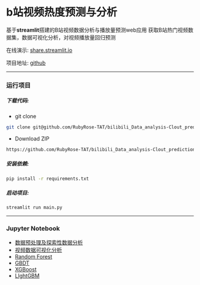 # b站视频热度预测与分析

基于**streamlit**搭建的B站视频数据分析与播放量预测web应用
获取B站热门视频数据集，数据可视化分析，对视频播放量回归预测

在线演示: [share.streamlit.io](https://share.streamlit.io/rubyrose-tat/bilibili_data_analysis-clout_prediction/main/main.py)

项目地址: [github](https://github.com/RubyRose-TAT/bilibili_Data_analysis-Clout_prediction)

---

### 运行项目

##### 下载代码:

* git clone

```bash
git clone git@github.com/RubyRose-TAT/bilibili_Data_analysis-Clout_prediction.git
```

* Download ZIP

```bash
https://github.com/RubyRose-TAT/bilibili_Data_analysis-Clout_prediction/archive/refs/heads/main.zip
```

##### 安装依赖:

```bash
pip install -r requirements.txt
```

##### 启动项目:

```bash
streamlit run main.py
```

---

### Jupyter Notebook

- [数据预处理及探索性数据分析](https://github.com/RubyRose-TAT/bilibili_Data_analysis-Clout_prediction/blob/main/bilibili/0.bilibili_%E6%95%B0%E6%8D%AE%E9%A2%84%E5%A4%84%E7%90%86%E5%8F%8A%E6%8E%A2%E7%B4%A2%E6%80%A7%E6%95%B0%E6%8D%AE%E5%88%86%E6%9E%90.ipynb)
- [视频数据可视化分析](https://github.com/RubyRose-TAT/bilibili_Data_analysis-Clout_prediction/blob/main/bilibili/1.bilibili_%E8%A7%86%E9%A2%91%E6%95%B0%E6%8D%AE%E5%8F%AF%E8%A7%86%E5%8C%96%E5%88%86%E6%9E%90.ipynb)
- [Random Forest](https://github.com/RubyRose-TAT/bilibili_Data_analysis-Clout_prediction/blob/main/bilibili/2.bilibili_Random%20Forest.ipynb)
- [GBDT](https://github.com/RubyRose-TAT/bilibili_Data_analysis-Clout_prediction/blob/main/bilibili/3.bilibili_GBDT.ipynb)
- [XGBoost](https://github.com/RubyRose-TAT/bilibili_Data_analysis-Clout_prediction/blob/main/bilibili/4.bilibili_XGBoost.ipynb)
- [LIghtGBM](https://github.com/RubyRose-TAT/bilibili_Data_analysis-Clout_prediction/blob/main/bilibili/5.bilibili_LIghtGBM.ipynb)
